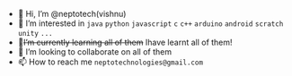 - 👋 Hi, I’m @neptotech(vishnu)
- 👀 I’m interested in `java` `python` `javascript` `c` `c++` `arduino` `android` `scratch` `unity` `...`
- 🌱~~I’m currently learning all of them~~ Ihave learnt all of them!
- 💞️ I’m looking to collaborate on all of them
- 📫 How to reach me `neptotechnologies@gmail.com`

<!---
neptotech/neptotech is a ✨ special ✨ repository because its `README.md` (this file) appears on your GitHub profile.
You can click the Preview link to take a look at your changes.
--->
